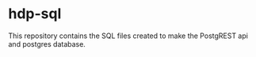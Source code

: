 # hdp-sql
This repository contains the SQL files created to make the PostgREST api and postgres database.

